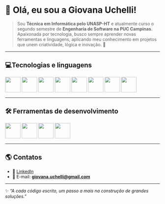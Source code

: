 # 👋 Olá, eu sou a Giovana Uchelli!

> Sou **Técnica em Informática pelo UNASP-HT** e atualmente curso o segundo semestre de **Engenharia de Software na PUC Campinas**.  
> Apaixonada por tecnologia, busco sempre aprender novas ferramentas e linguagens, aplicando meu conhecimento em projetos que unem criatividade, lógica e inovação. 🚀  

---

## 💻Tecnologias e linguagens 

<p align="left">
  <img src="https://cdn.jsdelivr.net/gh/devicons/devicon/icons/html5/html5-original.svg" width="50" height="50"/>
  <img src="https://cdn.jsdelivr.net/gh/devicons/devicon/icons/css3/css3-original.svg" width="50" height="50"/>
  <img src="https://cdn.jsdelivr.net/gh/devicons/devicon/icons/javascript/javascript-original.svg" width="50" height="50"/>
  <img src="https://cdn.jsdelivr.net/gh/devicons/devicon/icons/python/python-original.svg" width="50" height="50"/>
  <img src="https://cdn.jsdelivr.net/gh/devicons/devicon/icons/php/php-original.svg" width="50" height="50"/>
  <img src="https://cdn.jsdelivr.net/gh/devicons/devicon/icons/csharp/csharp-original.svg" width="50" height="50"/>
  <img src="https://cdn.jsdelivr.net/gh/devicons/devicon/icons/c/c-original.svg" width="50" height="50"/>
  <img src="https://cdn.jsdelivr.net/gh/devicons/devicon/icons/mysql/mysql-original.svg" width="50" height="50"/>
</p>

---

## 🛠 Ferramentas de desenvolvimento

<p align="left">
  <img src="https://cdn.jsdelivr.net/gh/devicons/devicon/icons/arduino/arduino-original.svg" width="50" height="50"/>
  <img src="https://cdn.jsdelivr.net/gh/devicons/devicon/icons/vscode/vscode-original.svg" width="50" height="50"/>
  <img src="https://cdn.jsdelivr.net/gh/devicons/devicon/icons/visualstudio/visualstudio-plain.svg" width="50" height="50"/>
  <img src="https://cdn.jsdelivr.net/gh/devicons/devicon/icons/unity/unity-original.svg" width="50" height="50"/>
</p>


---

## 🌎 Contatos
- 💼 [LinkedIn](https://linkedin.com/in/giovana-uchelli-641881298)  
- 📧 E-mail: **giovana.uchelli@gmail.com**

---

✨ *“A cada código escrito, um passo a mais na construção de grandes soluções.”*
